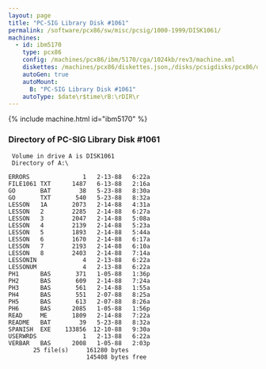 ```yaml
---
layout: page
title: "PC-SIG Library Disk #1061"
permalink: /software/pcx86/sw/misc/pcsig/1000-1999/DISK1061/
machines:
  - id: ibm5170
    type: pcx86
    config: /machines/pcx86/ibm/5170/cga/1024kb/rev3/machine.xml
    diskettes: /machines/pcx86/diskettes.json,/disks/pcsigdisks/pcx86/diskettes.json
    autoGen: true
    autoMount:
      B: "PC-SIG Library Disk #1061"
    autoType: $date\r$time\rB:\rDIR\r
---
```


{% include machine.html id="ibm5170" %}

### Directory of PC-SIG Library Disk #1061

     Volume in drive A is DISK1061
     Directory of A:\

    ERRORS               1   2-13-88   6:22a
    FILE1061 TXT      1487   6-13-88   2:16a
    GO       BAT        38   5-23-88   8:30a
    GO       TXT       540   5-23-88   8:32a
    LESSON   1A       2073   2-14-88   4:31a
    LESSON   2        2285   2-14-88   6:27a
    LESSON   3        2047   2-14-88   5:08a
    LESSON   4        2139   2-14-88   5:23a
    LESSON   5        1893   2-14-88   5:44a
    LESSON   6        1670   2-14-88   6:17a
    LESSON   7        2193   2-14-88   6:10a
    LESSON   8        2403   2-14-88   7:14a
    LESSONIN             4   2-13-88   6:22a
    LESSONUM             4   2-13-88   6:22a
    PH1      BAS       371   1-05-88   1:36p
    PH2      BAS       609   2-14-88   7:24a
    PH3      BAS       561   2-14-88   1:55a
    PH4      BAS       551   2-07-88   8:25a
    PH5      BAS       613   2-07-88   8:26a
    PH6      BAS      2085   1-05-88   1:56p
    READ     ME       1809   2-14-88   7:22a
    README   BAT        39   5-23-88   8:32a
    SPANISH  EXE    133856  12-10-88   9:30a
    USERWRDS             1   2-13-88   6:22a
    VERBAR   BAS      2008   1-05-88   2:03p
           25 file(s)     161280 bytes
                          145408 bytes free
